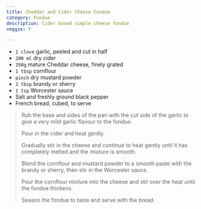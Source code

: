 ```yaml
---
title: Cheddar and Cider Cheese Fondue 
category: Fondue
description: Cider based simple cheese fondue
veggie: Y

--- 
```


* `1 clove` garlic, peeled and cut in half
* `200 ml` dry cider
* `350g` mature Cheddar cheese, finely grated
* `1 tbsp` cornflour
* `pinch` dry mustard powder
* `2 tbsp` brandy or sherry
* `1 tsp` Worcester sauce
* Salt and freshly ground black pepper
* French bread, cubed, to serve
 
> Rub the base and sides of the pan with the cut side of the garlic to give a very mild garlic flavour to the fondue.
>
> Pour in the cider and heat gently.
>
> Gradually stir in the cheese and continue to heat gently until it has completely melted and the mixture is smooth.
>
> Blend the cornflour and mustard powder to a smooth paste with the brandy or sherry, then stir in the Worcester sauce.
>
> Pour the cornflour mixture into the cheese and stir over the heat until the fondue thickens.
>
> Season the fondue to taste and serve with the bread.
